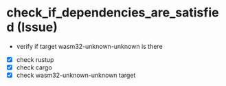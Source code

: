 # check_if_dependencies_are_satisfied (Issue)

- verify if target wasm32-unknown-unknown is there

- [x] check rustup
- [x] check cargo
- [x] check wasm32-unknown-unknown target
